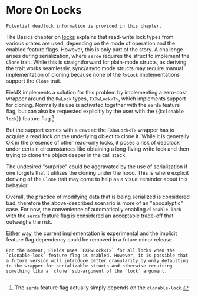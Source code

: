 # More On Locks

```admonish warning
Potential deadlock information is provided in this chapter.
```

The Basics chapter on [locks](basics/locks.md) explains that read-write lock types from various crates are used, depending on the mode of operation and the enabled feature flags. However, this is only part of the story. A challenge arises during serialization, where `serde` requires the struct to implement the `Clone` trait. While this is straightforward for plain-mode structs, as deriving the trait works seamlessly, sync/async mode structs may require manual implementation of cloning because none of the `RwLock` implementations support the `Clone` trait.

FieldX implements a solution for this problem by implementing a zero-cost wrapper around the `RwLock` types, `FXRwLock<T>`, which implements support for cloning. Normally its use is activated together with the `serde` feature flag, but can also be requested explicitly by the user with the {{i:`clonable-lock`}} feature flag.[^serde_depends]

[^serde_depends]: The `serde` feature flag actually simply depends on the `clonable-lock`.

But the support comes with a caveat: the `FXRwLock<T>` wrapper has to acquire a read lock on the underlying object to clone it. While it is generally OK in the presence of other read-only locks, it poses a risk of deadlock under certain circumstances like obtaining a long-living write lock and then trying to clone the object deeper in the call stack.

The undesired "surprise" could be aggravated by the use of serialization if one forgets that it utilizes the cloning under the hood. This is where explicit deriving of the `Clone` trait may come to help as a visual reminder about this behavior.

Overall, the practice of modifying data that is being serialized is considered bad, therefore the above-described scenario is more of an "apocalyptic" case. For now, the convenience of automatically enabling `clonable-lock` with the `serde` feature flag is considered an acceptable trade-off that outweighs the risk.

Either way, the current implementation is experimental and the implicit feature flag dependency could be removed in a future minor release.

```admonish info title="Future Plans"
For the moment, FieldX uses `FXRwLock<T>` for all locks when the `clonable-lock` feature flag is enabled. However, it is possible that a future version will introduce better granularity by only defaulting to the wrapper for serializable structs and otherwise requiring something like a `clone` sub-argument of the `lock` argument.
```
